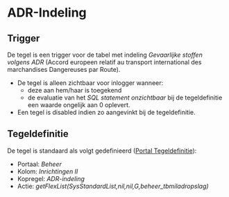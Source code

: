 # ADR-Indeling

## Trigger

De tegel is een trigger voor de tabel met indeling *Gevaarlijke stoffen volgens ADR* (Accord europeen relatif au transport international des marchandises Dangereuses par Route).

- De tegel is alleen zichtbaar voor inlogger wanneer:
  - deze aan hem/haar is toegekend
  - de evaluatie van het *SQL statement onzichtbaar* bij de tegeldefinitie een waarde ongelijk aan 0 oplevert.
- Een tegel is disabled indien zo aangevinkt bij de tegeldefinitie.

## Tegeldefinitie

De tegel is standaard als volgt gedefinieerd ([Portal Tegeldefinitie](/instellen_inrichten/portaldefinitie/portal_tegel.md)):

- Portaal: *Beheer*
- Kolom: *Inrichtingen II*
- Kopregel: *ADR-indeling*
- Actie: *getFlexList(SysStandardList,nil,nil,G,beheer_tbmiladropslag)*
